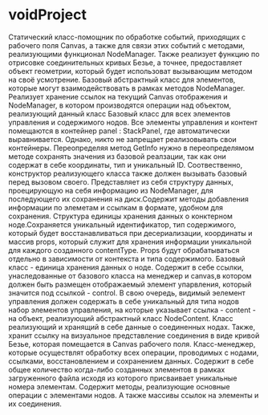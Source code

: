 # voidProject

<NodeEventHelper>
Статический класс-помощник по обработке событий, приходящих с рабочего поля Canvas, а также для связи этих событий с методами,
реализующими функционал NodeManager. Также реализует функцию по отрисовке соединительных кривых Безье, а точнее, предоставляет объект геометрии,
который будет использоват вызывающим методом на своё усмотрение.

<NodeBase>
Базовый абстрактный класс для элементов, которые могут взаимодействовать в рамках методов NodeManager. 
Реализует хранение ссылок на текущий Canvas отображения и NodeManager, 
в котором производятся операции над объектом, реализующий данный класс

<NodeContent>
Базовый класс для всех элементов управления и содержимого нодов.
Все элементы управления и контент помещаются в контейнер panel : StackPanel, где автоматически выравнивается. 
Однако, никто не запрещает реализовывать свои контейнеры. 
Переопределяя метод GetInfo нужно в переопределямом методе сохранять значения из базовой реалзации,
так как они содержат в себе координаты, тип и уникальный ID. Соотвественно, конструктор реализующего класса также должен вызывать базовый перед вызовом своего.
 
<NodeModelInfo>
 Представляет из себя структуру данных, проецирующую на себя информацию из NodeManager, для последующего их сохранения на диск.Содержит методы добавления информации по элеметам и ссылкам в формате, удобном для сохранения.
 
<NodeInfo>
  Структура единицы хранения данных о конктерном ноде.Сохраняется уникальный идентификатор, тип содержимого, который будет восстанавливаться при десериализации, координаты и массив props, который служит для хранения информации уникальной для каждого созданного contentType. Props будут обрабатываться отдельно в зависимости от контекста и типа содержимого.

<Node>
	Базовый класс - единица хранения данных о ноде.	Содержит в себе ссылки, унаследованные от базового класса на менеджер и canvas,в котором должен быть размещен отображаемый элемент упарвления, который значится под ссылкой - control.	В свою очередь, видимый эелемент управления должен содержать в себе уникальный для типа нодов набор элементов управления,	на которые указывает ссылка - content - на объект, реализующий абстрактный класс NodeContent.


<NodeLink>
 Класс реализующий и хранящий в себе данные о соединенных нодах. Также, хранит ссылку на визуальное представление соединения в виде кривой Безье, которая помещается в Canvas рабочего поля.

<NodeManager>
 Класс-менеджер, которые осуществлят обработку всех операции, проводимых с нодами, ссылками, восстановлением и сохранением данных. Содержит в себе общее количество когда-либо созданных элементов в рамках загруженного файла исходя из которого присваивает уникальные номера элементам. Содержит методы, реализующие основные операции с элементами нодов. А также массивы ссылок на элементы и их соединения.

